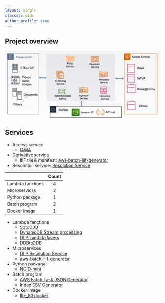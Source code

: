 ```yaml
---
layout: single
classes: wide
author_profile: true
---
```

## Project overview

![VTDLP overview](/assets/images/VTDLP_overview.png "VTDLP overview")

## Services
* Access service
  * [IAWA](https://iawa.lib.vt.edu/)
* Derivative service
  * IIIF tile & manifest: [aws-batch-iiif-generator](https://github.com/vt-digital-libraries-platform/aws-batch-iiif-generator)
* Resolution service: [Resolution Service](https://github.com/vt-digital-libraries-platform/resolution-service)


|         | Count           | 
| ------------- |:-------------:|
| Lambda functions  | 4 |
| Microservices  |    2   |
| Python package |  1   |
| Batch program  |  2  |
| Docker image | 1 |

* Lambda functions
	* [S3toDDB](https://github.com/vt-digital-libraries-platform/S3toDDB)
	* [DynamoDB Stream processing](https://github.com/vt-digital-libraries-platform/ddbstreamprocessing)
    * [DLP Lambda layers](https://github.com/vt-digital-libraries-platform/lambda_layers)
	* [DDBtoDDB](https://github.com/vt-digital-libraries-platform/DDBtoDDB)
* Microservices
	* [DLP Resolution Service](https://github.com/vt-digital-libraries-platform/resolution-service)
	* [aws-batch-iiif-generator](https://github.com/vt-digital-libraries-platform/aws-batch-iiif-generator)
* Python package
	* [NOID-mint](https://github.com/vt-digital-libraries-platform/NOID-mint)
* Batch program
	* [AWS Batch Task JSON Generator](https://github.com/VTUL/iiif_s3_tools/tree/master/Batch_task_json_generator)
	* [Index CSV Generator](https://github.com/VTUL/iiif_s3_tools/tree/master/index_csv_generator)
* Docker image
    * [IIIF_S3 docker](https://github.com/vt-digital-libraries-platform/iiif_s3_docker)
<!-- * SNS / SQS / DLQs -->
<!-- * System Manager params  -->
<!-- * API Gateway endpoints -->
<!-- * DynamoDB tables -->
<!--	* IAWA: Collection, Archive -->
<!--	* DLP Resolution Service: resolution --> 
<!-- * S3 Buckets -->
<!-- * Elastic Search -->
<!--	* VTDLP ES -->
